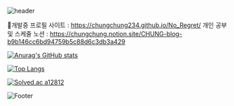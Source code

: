![header](https://capsule-render.vercel.app/api?type=default&color=auto&height=20&section=header&text=헤더입니다&fontSize=20)



🔧개발중 프로필 사이트 : https://chungchung234.github.io/No_Regret/
개인 공부 및 스케줄 노션 : https://chungchung.notion.site/CHUNG-blog-b9b146cc6bd94759b5c88d6c3db3a429


[![Anurag's GitHub stats](https://github-readme-stats.vercel.app/api?username=chungchung234)](https://github.com/chungchung234/github-readme-stats)


[![Top Langs](https://github-readme-stats.vercel.app/api/top-langs/?username=chungchung234)](https://github.com/chungchung234/github-readme-stats)

[![Solved.ac
a12812](http://mazassumnida.wtf/api/generate_badge?boj={handle})](https://solved.ac/{handle})



![Footer](https://capsule-render.vercel.app/api?type=waving&color=auto&height=200&section=footer)
